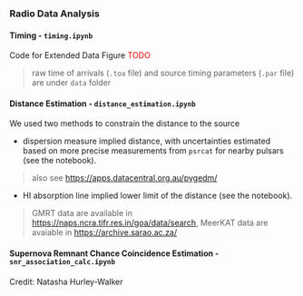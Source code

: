 ### Radio Data Analysis

#### Timing - `timing.ipynb`

Code for Extended Data Figure <font color="red">TODO</font>

> raw time of arrivals (`.toa` file) and source timing parameters (`.par` file) are under `data` folder

#### Distance Estimation - `distance_estimation.ipynb`

We used two methods to constrain the distance to the source
- dispersion measure implied distance, with uncertainties estimated based on more precise measurements from `psrcat` for nearby pulsars (see the notebook).
> also see https://apps.datacentral.org.au/pygedm/
- HI absorption line implied lower limit of the distance (see the notebook).
> GMRT data are available in https://naps.ncra.tifr.res.in/goa/data/search, MeerKAT data are avaiable in https://archive.sarao.ac.za/

#### Supernova Remnant Chance Coincidence Estimation - `snr_association_calc.ipynb`

Credit: Natasha Hurley-Walker